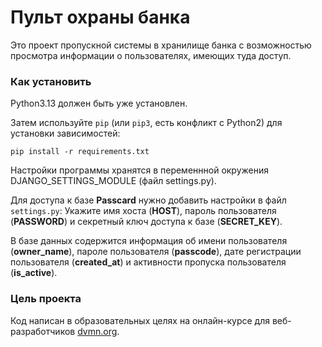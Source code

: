 # Пульт охраны банка

Это проект пропускной системы в хранилище банка с возможностью просмотра информации о пользователях, имеющих туда доступ.

### Как установить

Python3.13 должен быть уже установлен. 

Затем используйте `pip` (или `pip3`, есть конфликт с Python2) для установки зависимостей:
```
pip install -r requirements.txt
```

Настройки программы хранятся в переменнной окружения DJANGO_SETTINGS_MODULE (файл settings.py).

Для доступа к базе **Passcard** нужно добавить настройки в файл `settings.py`:
Укажите имя хоста (**HOST**), пароль пользователя (**PASSWORD**) и секретный ключ доступа к базе (**SECRET_KEY**).

В базе данных содержится информация об имени пользователя (**owner_name**), пароле пользователя (**passcode**), дате регистрации пользователя (**created_at**) и активности пропуска пользователя (**is_active**).

### Цель проекта

Код написан в образовательных целях на онлайн-курсе для веб-разработчиков [dvmn.org](https://dvmn.org/).
